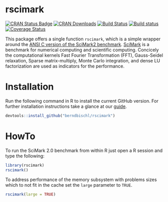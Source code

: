 # rscimark

[![CRAN Status Badge](http://www.r-pkg.org/badges/version/rscimark)](http://cran.r-project.org/web/packages/rscimark)
[![CRAN Downloads](http://cranlogs.r-pkg.org/badges/rscimark)](http://cran.rstudio.com/web/packages/rscimark/index.html)
[![Build Status](https://travis-ci.org/berndbischl/rscimark.svg)](https://travis-ci.org/berndbischl/rscimark)
[![Build status](https://ci.appveyor.com/api/projects/status/4b468f5phkb4lmeq/branch/master?svg=true)](https://ci.appveyor.com/project/berndbischl/rscimark/branch/master)
[![Coverage Status](https://coveralls.io/repos/berndbischl/rscimark/badge.svg)](https://coveralls.io/r/berndbischl/rscimark)

This package offers a single function `rscimark`, which is a simple wrapper
around the [ANSI C version of the SciMark2 benchmark](http://math.nist.gov/scimark2/download_c.html). [SciMark](http://math.nist.gov/scimark) is a benchmark for numerical computing and scientific computing. Concicely the computational kernels Fast Fourier Transformation (FFT), Gauss-Seidel relaxation, Sparse matrix-multiply, Monte Carlo integration, and dense LU factorization are used as indicators for the performance.

# Installation

Run the following command in R to install the current GitHub version. For further installation instructions take a glance at our [guide](https://github.com/rdatsci/PackagesInfo/wiki/Installation-Information).
```r
devtools::install_github("berndbischl/rscimark")
```

# HowTo

To run the SciMark 2.0 benchmark from within R just open a R session and type
the following:
```r
library(rscimark)
rscimark()
```

To address performance of the memory subsystem with problems sizes which to not fit in the cache set the `large` parameter to `TRUE`.
```r
rscimark(large = TRUE)
```

